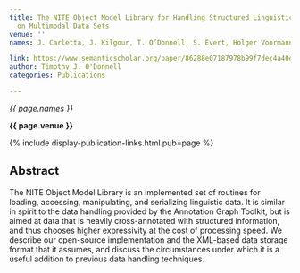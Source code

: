 ```yaml
---
title: The NITE Object Model Library for Handling Structured Linguistic Annotation
  on Multimodal Data Sets
venue: ''
names: J. Carletta, J. Kilgour, T. O’Donnell, S. Evert, Holger Voormann

link: https://www.semanticscholar.org/paper/86288e07187978b99f7dec4a40d0cd80c07cf212
author: Timothy J. O'Donnell
categories: Publications

---
```


*{{ page.names }}*

**{{ page.venue }}**

{% include display-publication-links.html pub=page %}

## Abstract

The NITE Object Model Library is an implemented set of routines for loading, accessing, manipulating, and serializing linguistic data. It is similar in spirit to the data handling provided by the Annotation Graph Toolkit, but is aimed at data that is heavily cross-annotated with structured information, and thus chooses higher expressivity at the cost of processing speed. We describe our open-source implementation and the XML-based data storage format that it assumes, and discuss the circumstances under which it is a useful addition to previous data handling techniques.